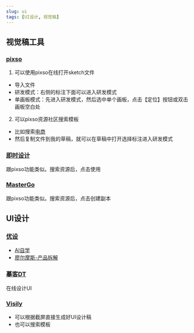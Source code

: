 ```yaml
---
slug: ui
tags: [UI设计, 视觉稿]
---
```


## 视觉稿工具
### [pixso](https://pixso.cn/)
1. 可以使用pixso在线打开sketch文件
  - 导入文件
  - 研发模式：右侧的标注下面可以进入研发模式
  - 单画板模式：先进入研发模式，然后选中单个画板，点击【定位】按钮或双击画板空白处

2. 可以pixso资源社区搜索模板
  - 比如搜索[电商](https://pixso.cn/community/home?keyword=%E7%94%B5%E5%95%86&classify=file)
  - 然后复制文件到我的草稿，就可以在草稿中打开选择标注进入研发模式

### [即时设计](https://js.design/workspace)
跟pixso功能类似。搜索资源后，点击使用

### [MasterGo](https://mastergo.com/)
跟pixso功能类似。搜索资源后，点击创建副本

## UI设计
### [优设](https://www.uisdc.com/)
- [AI自学](https://ai.uisdc.com/)
- [廖尔摩斯-产品拆解](https://www.uisdc.com/u/287700/publish/all)

### [摹客DT](https://www.mockplus.cn/dt)
在线设计UI

### [Visily](https://www.visily.ai/)
- 可以根据截屏直接生成好UI设计稿
- 也可以搜索模板